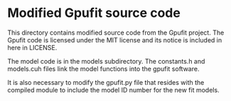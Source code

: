 # Modified Gpufit source code

This directory contains modified source code from the Gpufit project. The Gpufit code is licensed under the MIT license and its notice is included in here in LICENSE.

The model code is in the models subdirectory. The constants.h and models.cuh files link the model functions into the gpufit software.

It is also necessary to modify the gpufit.py file that resides with the compiled module to include the model ID number for the new fit models.